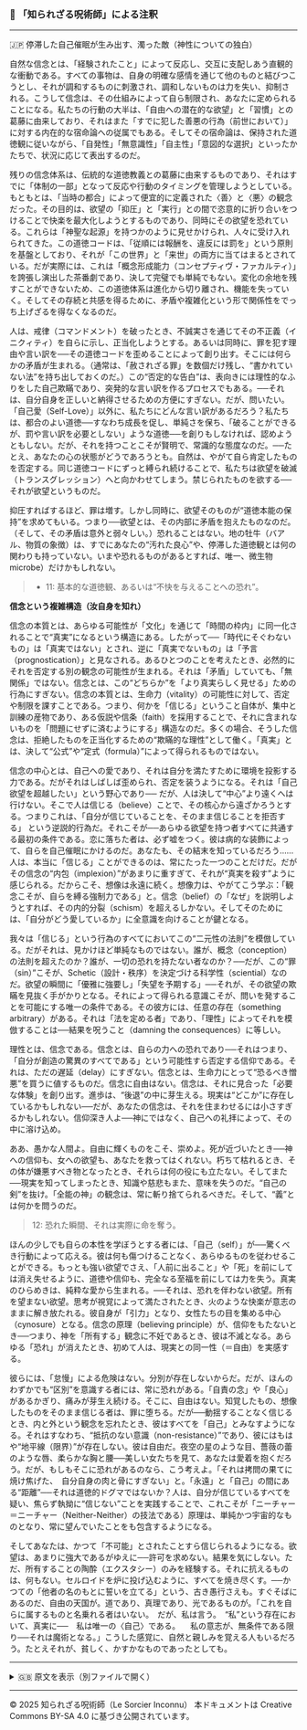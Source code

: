 ### 🐌 「知られざる呪術師」による注釈

>

---

🇯🇵 停滞した自己催眠が生み出す、濁った敵（神性についての独白）

自然な信念とは、「経験されたこと」によって反応し、交互に支配しあう直観的な衝動である。すべての事物は、自身の明確な感情を通じて他のものと結びつこうとし、それが調和するものに刺激され、調和しないものは力を失い、抑制される。こうして信念は、その仕組みによって自ら制限され、あなたに定められることになる。私たちの行動の大半は、「自由への潜在的な欲望」と「習慣」との葛藤に由来しており、それはまた「すでに犯した善悪の行為（前世において）」に対する内在的な宿命論への従属でもある。そしてその宿命論は、保持された道徳観に従いながら、「自発性」「無意識性」「自主性」「意図的な選択」といったかたちで、状況に応じて表出するのだ。

残りの信念体系は、伝統的な道徳教義との葛藤に由来するものであり、それはすでに「体制の一部」となって反応や行動のタイミングを管理しようとしている。もともとは、「当時の都合」によって便宜的に定義された〈善〉と〈悪〉の観念だった。その目的は、欲望の「抑圧」と「実行」との間で恣意的に折り合いをつけることで快楽を最大化しようとするものであり、同時にその欲望を恐れている。これらは「神聖な起源」を持つかのように見せかけられ、人々に受け入れられてきた。この道徳コードは、「従順には報酬を、違反には罰を」という原則を基盤としており、それが「この世界」と「来世」の両方に当てはまるとされている。だが実際には、これは「概念形成能力（コンセプティヴ・ファカルティ）」を誇張し演出した茶番劇であり、決して完璧でも単純でもない。変化の余地を残すことができないため、この道徳体系は進化から切り離され、機能を失っていく。そしてその存続と共感を得るために、矛盾や複雑化という形で関係性をでっち上げざるを得なくなるのだ。

人は、戒律（コマンドメント）を破ったとき、不誠実さを通じてその不正義（イニクィティ）を自らに示し、正当化しようとする。あるいは同時に、罪を犯す理由や言い訳を──その道徳コードを歪めることによって創り出す。そこには何らかの矛盾が生まれる。（通常は、「赦されざる罪」を数個だけ残し、“書かれていない法”を持ち出しておくのだ。）この“否定的な告白”は、表向きには理性的なふりをした自己欺瞞であり、突発的な言い訳を作るプロセスでもある。──それは、自分自身を正しいと納得させるための方便にすぎない。だが、問いたい。「自己愛（Self-Love）」以外に、私たちにどんな言い訳があるだろう？私たちは、都合のよい道徳──すなわち成長を促し、単純さを保ち、「破ることができるが、罰や言い訳を必要としない」ような道徳──を創りもしなければ、認めようともしない。だが、それを持つことこそが賢明で、常識的な態度なのだ。──たとえ、あなたの心の状態がどうであろうとも。自然は、やがて自ら肯定したものを否定する。同じ道徳コードにずっと縛られ続けることで、私たちは欲望を破滅（トランスグレッション）へと向かわせてしまう。禁じられたものを欲する──それが欲望というものだ。

抑圧すればするほど、罪は増す。しかし同時に、欲望そのものが“道徳本能の保持”を求めてもいる。つまり──欲望とは、その内部に矛盾を抱えたものなのだ。（そして、その矛盾は意外と弱々しい。）恐れることはない。地の牡牛（バアル、物質の象徴）は、すでにあなたの“汚れた良心”や、停滞した道徳観とは何の関わりも持っていない。いまや恐れるものがあるとすれば、唯一、微生物microbe）だけかもしれない。

>- 11: 基本的な道徳観、あるいは“不快を与えることへの恐れ”。

**信念という複雑構造（汝自身を知れ）**

信念の本質とは、あらゆる可能性が「文化」を通じて「時間の枠内」に同一化されることで“真実”になるという構造にある。したがって──「時代にそぐわないもの」は「真実ではない」とされ、逆に「真実でないもの」は「予言（prognostication）」と見なされる。あるひとつのことを考えたとき、必然的にそれを否定する別の観念の可能性が生まれる。それは「矛盾」していても、「無関係」ではない。信念とは、この“どちらか”を「より真実らしく見せる」ための行為にすぎない。信念の本質とは、生命力（vitality）の可能性に対して、否定や制限を課すことである。つまり、何かを「信じる」ということ自体が、集中と訓練の産物であり、ある仮説や信条（faith）を採用することで、それに含まれないものを「問題にせずに済むようにする」構造なのだ。多くの場合、そうした信念は、拒絶したものを正当化するための“欺瞞的な理性”として働く。「真実」とは、決して“公式”や“定式（formula）”によって得られるものではない。

信念の中心とは、自己への愛であり、それは自分を満たすために環境を投影する力である。だがそれはしばしば歪められ、否定を装うようになる。それは「自己欲望を超越したい」という野心であり──
だが、人は決して“中心”より遠くへは行けない。そこで人は信じる（believe）ことで、その核心から遠ざかろうとする。つまりこれは、「自分が信じていることを、そのまま信じることを拒否する」
という逆説的行為だ。それこそが──あらゆる欲望を持つ者すべてに共通する最初の条件である。恋に落ちた者は、必ず嘘をつく。彼は病的な装飾によって、自らを自己催眠にかけるのだ。あなたも、その結末を知っているだろう……人は、本当に「信じる」ことができるのは、常にたった一つのことだけだ。だがその信念の“内包（implexion）”があまりに重すぎて、それが“真実を殺す”ように感じられる。だからこそ、想像は永遠に続く。想像力は、やがてこう学ぶ：「観念こそが、自らを縛る強制力である」と。信念（belief）の「なぜ」を説明しようとすれば、その内的分裂（schism）を超えるしかない。そしてそのためには、「自分がどう愛しているか」に全意識を向けることが鍵となる。

我々は「信じる」という行為のすべてにおいてこの“二元性の法則”を模倣している。だがそれは、見かけほど単純なものではない。誰が、概念（conception）の法則を超えたのか？誰が、一切の恐れを持たない者なのか？──だが、この“罪（sin）”こそが、Schetic（設計・秩序）を決定づける科学性（sciential）なのだ。欲望の瞬間に「優雅に強要し」「失望を予期する」──それが、その欲望の欺瞞を見抜く手がかりとなる。それによって得られる意識こそが、問いを発することを可能にする唯一の条件である。その彼方には、任意の存在（something arbitrary）がある。それは「法を定める者」であり、「理性」によってそれを模倣することは──結果を呪うこと（damning the consequences）に等しい。

理性とは、信念である。信念とは、自らの力への恐れであり──それはつまり、「自分が創造の驚異のすべてである」という可能性すら否定する信仰である。それは、ただの遅延（delay）にすぎない。信念とは、生命力にとって“恐るべき憎悪”を買うに値するものだ。信念に自由はない。信念は、それに見合った「必要な体験」を創り出す。進歩は、“後退”の中に芽生える。現実は“どこか”に存在しているかもしれない──だが、あなたの信念は、それを住まわせるには小さすぎるかもしれない。信仰深き人よ──神にではなく、自己への礼拝によって、その中に溶け込め。

ああ、愚かな人間よ。自由に輝くものをこそ、崇めよ。死が近づいたとき──神への信仰も、女への欲望も、あなたを救ってはくれない。朽ちて枯れるとき、その体が嫌悪すべき物となったとき、それらは何の役にも立たない。そしてまた──現実を知ってしまったとき、知識や慈悲もまた、意味を失うのだ。“自己の剣”を抜け。「全能の神」の観念は、常に斬り捨てられるべきだ。そして、“義”とは何かを問うのだ。

>12: 恐れた瞬間、それは実際に命を奪う。

ほんの少しでも自らの本性を学ぼうとする者には、「自己（self）」が──驚くべき行動によって応える。彼は何も傷つけることなく、あらゆるものを従わせることができる。もっとも強い欲望でさえ、「人前に出ること」や「死」を前にしては消え失せるように、道徳や信仰も、完全なる至福を前にしては力を失う。真実のひらめきは、純粋な愛から生まれる。──それは、恐れを伴わない欲望。所有を望まない欲望。思考が視覚によって満たされたとき、火のような快楽が意志のままに解き放たれる。彼自身が「引力」となり、女性たちの目を集める中心（cynosure）となる。信念の原理（believing principle）が、信仰をもたないとき──つまり、神を「所有する」観念に不妊であるとき、彼は不滅となる。あらゆる「恐れ」が消えたとき、初めて人は、現実との同一性（＝自由）を実感する。

彼らには、「怠慢」による危険はない。分別が存在しないからだ。だが、ほんのわずかでも“区別”を意識する者には、常に恐れがある。「自責の念」や「良心」があるかぎり、痛みが芽生え続ける。そこに、自由はない。知覚したもの、想像したものをそのまま信じる者は、罪に堕ちる。だが──動揺することなく信じるとき、内と外という観念を忘れたとき、彼はすべてを「自己」とみなすようになる。それはすなわち、“抵抗のない意識（non-resistance）”であり、彼にはもはや“地平線（限界）”が存在しない。彼は自由だ。夜空の星のような目、薔薇の蕾のような唇、柔らかな胸と腰──美しい女たちを見て、あなたは愛着を抱くだろう。だが、もしもそこに恐れがあるのなら、こう考えよ。「それは拷問の果てに焼け焦げた、　自分自身の肉と骨にすぎない」と。「永遠」と「自己」の間にある“距離”──それは道徳的ドグマではないか？人は、自分が信じているすべてを疑い、焦らず執拗に“信じない”ことを実践することで、これこそが「ニーチャー＝ニーチャー（Neither-Neither）の技法である）原理は、単純かつ宇宙的なものとなり、常に望んでいたことをも包含するようになる。

そしてあなたは、かつて「不可能」とされたことすら信じられるようになる。欲望は、あまりに強大であるがゆえに──許可を求めない。結果を気にしない。ただ、所有することの陶酔（エクスタシー）のみを経験する。それに抗えるものは、何もない。セルロイドを炉に投げ込むように、すべてを焼き尽くす。──かつての「他者の名のもとに誓いを立てる」という、古き愚行さえも。すぐそばにあるのだ、自由の天国が。道であり、真理であり、光であるものが。「これを自らに属するものと名乗れる者はいない。　だが、私は言う。　“私”という存在において、真実に──　私は唯一の〈自己〉である。
　私の意志が、無条件である限り──それは魔術となる。」こうした感覚に、自然と親しみを覚える人もいるだろう。たとえそれが、貧しく、かすかなものであったとしても。

---

<details>
<summary>🇬🇧 原文を表示（別ファイルで開く）</summary>

🔗 [原文を読む 06_soliloquy_on_godhead_en.md](06_soliloqui_on_godhead_en.md)

</details>

---

© 2025 知られざる呪術師（Le Sorcier Inconnu）
本ドキュメントは Creative Commons BY-SA 4.0 に基づき公開されています。



